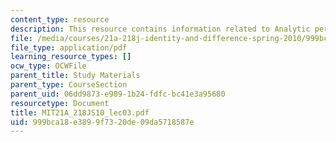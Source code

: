```yaml
---
content_type: resource
description: This resource contains information related to Analytic perspectives.
file: /media/courses/21a-218j-identity-and-difference-spring-2010/999bca18e3899f7320de09da5718587e_MIT21A_218JS10_lec03.pdf
file_type: application/pdf
learning_resource_types: []
ocw_type: OCWFile
parent_title: Study Materials
parent_type: CourseSection
parent_uid: 06dd9873-e909-1b24-fdfc-bc41e3a95680
resourcetype: Document
title: MIT21A_218JS10_lec03.pdf
uid: 999bca18-e389-9f73-20de-09da5718587e
---
```

